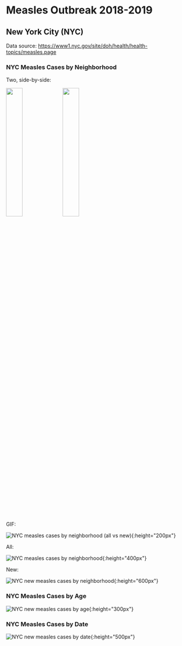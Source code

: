 # Measles Outbreak 2018-2019

## New York City (NYC)

Data source: https://www1.nyc.gov/site/doh/health/health-topics/measles.page

### NYC Measles Cases by Neighborhood

Two, side-by-side:

<img src="/images/nyc_measles_cases_by_neighborhood_geoplot_all.png" width="30%"> <img src="/images/nyc_measles_cases_by_neighborhood_geoplot_new.png" width="30%">

GIF:

![NYC measles cases by neighborhood (all vs new)](/images/nyc_measles_cases_by_neighborhood_geoplot_all-new.gif){:height="200px"}

All:

![NYC measles cases by neighborhood](/images/nyc_measles_cases_by_neighborhood_geoplot_all.png){:height="400px"}

New:

![NYC new measles cases by neighborhood](/images/nyc_measles_cases_by_neighborhood_geoplot_new.png){:height="600px"}

### NYC Measles Cases by Age

![NYC new measles cases by age](/images/nyc_measles_cases_by_age_barplot.png){:height="300px"}

### NYC Measles Cases by Date

![NYC new measles cases by date](/images/nyc_new_measles_cases_by_month_barplot.png){:height="500px"}
